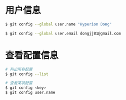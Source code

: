 # 用户信息

```bash
$ git config --global user.name "Hyperion Dong"

$ git config --global user.email dongjj81@gmail.com
```

# 查看配置信息

```bash
# 列出所有配置
$ git config --list

# 查看某项配置
$ git config <key>
$ git config user.name
```